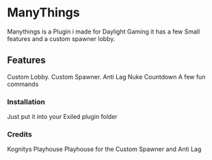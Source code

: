 # ManyThings

Manythings is a Plugin i made for Daylight Gaming it has a few Small features and a custom spawner lobby.


## Features
Custom Lobby.
Custom Spawner.
Anti Lag
Nuke Countdown
A few fun commands

### Installation
Just put it into your Exiled plugin folder


### Credits
Kognitys Playhouse Playhouse for the Custom Spawner and Anti Lag
 


